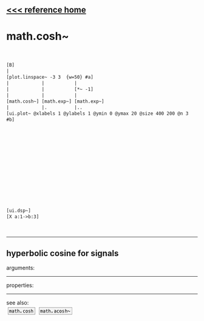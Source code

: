 [<<< reference home](ceammc_lib.md)
---

# math.cosh~

```


[B]
|
[plot.linspace~ -3 3  {w=50} #a]
|            |           |
|            |           [*~ -1]
|            |           |
[math.cosh~] [math.exp~] [math.exp~]
|            |.          |..
[ui.plot~ @xlabels 1 @ylabels 1 @ymin 0 @ymax 20 @size 400 200 @n 3 #b]














[ui.dsp~]
[X a:1->b:3]

            
```
---
hyperbolic cosine for signals
---
arguments:


---
properties:


---
see also:<br>
[![math.cosh](img/object_math.cosh.png)](math.cosh.md)
[![math.acosh~](img/object_math.acosh~.png)](math.acosh~.md)

